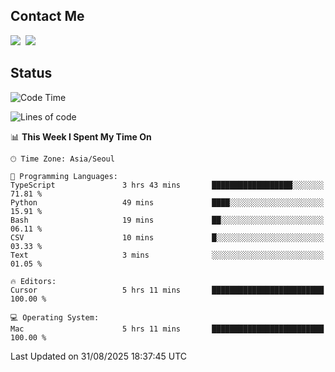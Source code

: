 ## Contact Me
<a href="https://instagram.com/_hongrok"><img src="https://img.shields.io/badge/Instagram-E4405F?style=for-the-badge&logo=Instagram&logoColor=white"/></a>&nbsp;
<img src="https://img.shields.io/badge/HongRok @hlog2e-5865F2?style=for-the-badge&logo=Discord&logoColor=white"/>&nbsp;

## Status

<!--START_SECTION:waka-->
![Code Time](http://img.shields.io/badge/Code%20Time-1%2C018%20hrs%2032%20mins-blue)

![Lines of code](https://img.shields.io/badge/From%20Hello%20World%20I%27ve%20Written-725.5%20thousand%20lines%20of%20code-blue)

📊 **This Week I Spent My Time On** 

```text
🕑︎ Time Zone: Asia/Seoul

💬 Programming Languages: 
TypeScript               3 hrs 43 mins       ██████████████████░░░░░░░   71.81 % 
Python                   49 mins             ████░░░░░░░░░░░░░░░░░░░░░   15.91 % 
Bash                     19 mins             ██░░░░░░░░░░░░░░░░░░░░░░░   06.11 % 
CSV                      10 mins             █░░░░░░░░░░░░░░░░░░░░░░░░   03.33 % 
Text                     3 mins              ░░░░░░░░░░░░░░░░░░░░░░░░░   01.05 % 

🔥 Editors: 
Cursor                   5 hrs 11 mins       █████████████████████████   100.00 % 

💻 Operating System: 
Mac                      5 hrs 11 mins       █████████████████████████   100.00 % 
```


 Last Updated on 31/08/2025 18:37:45 UTC
<!--END_SECTION:waka-->
